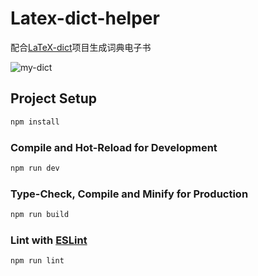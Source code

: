 # Latex-dict-helper

配合[LaTeX-dict](https://github.com/ipangbo/LaTeX-dict)项目生成词典电子书

![my-dict](https://voidtech.cn/i/2022/11/28/x6etxp.png)


## Project Setup

```sh
npm install
```

### Compile and Hot-Reload for Development

```sh
npm run dev
```

### Type-Check, Compile and Minify for Production

```sh
npm run build
```

### Lint with [ESLint](https://eslint.org/)

```sh
npm run lint
```
